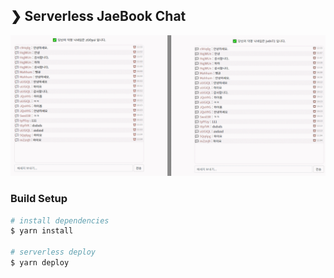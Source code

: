 ## ❯ Serverless JaeBook Chat

![jaebook-chat](./readme/jaebook-chat.gif)

### Build Setup

```bash
# install dependencies
$ yarn install

# serverless deploy
$ yarn deploy
```
